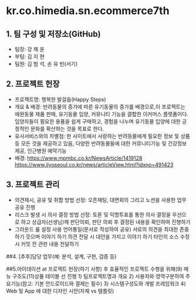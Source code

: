 # kr.co.himedia.sn.ecommerce7th

## 1. 팀 구성 및 저장소(GitHub)
- 팀장: 강 채 윤
- 부팀: 김 지 현
- 팀원: 김 범 석, 손 유 빈(서기)

## 2. 프로젝트 헌장
-  프로젝트명: 행복한 발걸음(Happy Steps)
- 개요 & 배경:
	반려동물의 증가에 따른 유기동물의 증가를 배경으로,이 프로젝트는 애완동물 제품 판매, 유기동물 입양, 커뮤니티 기능을 결합한 이커머스 플랫폼이다. 
	입양자들이 필요한 용품을 쉽게 구매하고, 경험을 나누며 유기동물 입양에 대한 긍정적인 문화를 확산하는 것을 목표로 한다.
- 유사서비스와의 차별점:
	한 사이트에서 사랑하는 반려동물에게 필요한 정보 및 상품 등 모든 것을 제공하고 있음, 다양한 반려동물들에 대한 커뮤니티기능 및 건강정보 제공, 인근병원 예약기능
- 배경:
	https://www.mpmbc.co.kr/NewsArticle/1419128
	https://www.ilyoseoul.co.kr/news/articleView.html?idxno=491423
	
## 3. 프로젝트 관리
- 의견제시, 공유 및 취합 방법 선정:
	오픈채팅, 대면회의 그리고 노션을 사용한 업무 공유 진행
- 리스크 발생 시 의사 결정 방법 선정:
	토론 및 익명투표를 통한 의사 결정을 우선으로 하고 상급자(선생님)께 판단의뢰, 판단 의뢰 후 결정된 내용을 확인하여 진행하기
- 그라운드 룰 설정
	사용 언어통일(문서로 작성하여 공유)
	서로의 의견을 최대한 존중하기
	웃으며 이야기 하기
	의견 전달 시 대안을 가지고 이야기 하기
	타인의 소스 수정 시 커밋 전 관련 내용 전달하기

##4. [추후]담당 업무(예: 분석, 설계, 구현, 검증 등)

##5.아이데이션 at 프로젝트 헌장(하기 사항) 후 효율적인 프로젝트 수행을 위해(9) 메뉴 구조도(11)상품 테이블 선 진행
	1) 팀프로젝트명과 개요
	2) 사용자와 영역구분하여 주요기능(참고: 기본 안드로이드와 결제는 필수)
	3) 시스템구성도와 개발 프레임워크
	4) Web 및 App 에 대한 디자인 시안(자체 vs 템플릿)